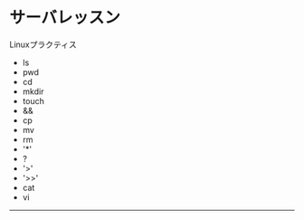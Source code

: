 # サーバレッスン
Linuxプラクティス
- ls
- pwd
- cd
- mkdir
- touch
- &&
- cp
- mv
- rm
- '*'
- ?
- '>'
- '>>'
- cat
- vi
-----------------

